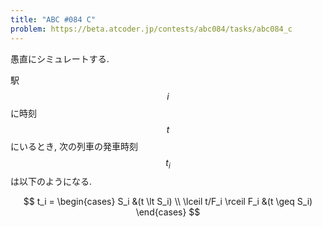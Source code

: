 ```yaml
---
title: "ABC #084 C"
problem: https://beta.atcoder.jp/contests/abc084/tasks/abc084_c
---
```

愚直にシミュレートする.

駅 $$ i $$ に時刻 $$ t $$ にいるとき, 次の列車の発車時刻 $$ t_i $$ は以下のようになる.

$$
t_i =
\begin{cases}
S_i &(t \lt S_i) \\
\lceil t/F_i \rceil F_i &(t \geq S_i)
\end{cases}
$$
